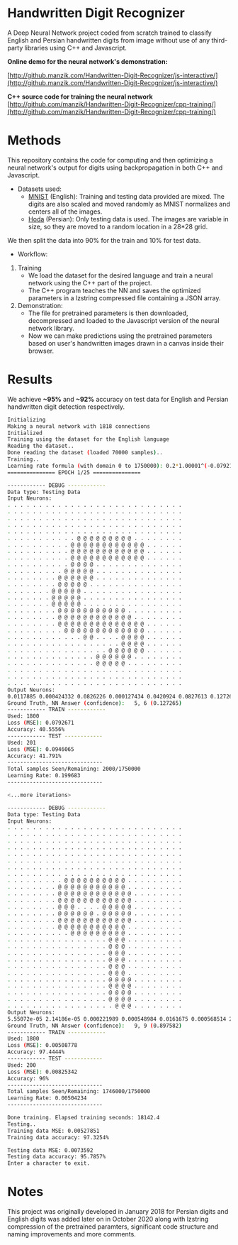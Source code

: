 # Handwritten Digit Recognizer

A Deep Neural Network project coded from scratch trained to classify English and Persian handwritten digits from image without use of any third-party libraries using C++ and Javascript.

 __Online demo for the neural network's demonstration:__


[http://github.manzik.com/Handwritten-Digit-Recognizer/js-interactive/](http://github.manzik.com/Handwritten-Digit-Recognizer/js-interactive/)

__C++ source code for training the neural network__
[http://github.com/manzik/Handwritten-Digit-Recognizer/cpp-training/](http://github.com/manzik/Handwritten-Digit-Recognizer/cpp-training/)

# Methods
This repository contains the code for computing and then optimizing a neural network's output for digits using backpropagation in both C++ and Javascript.   

- Datasets used:
  - [MNIST](http://yann.lecun.com/exdb/mnist/) (English): Training and testing data provided are mixed. The digits are also scaled and moved randomly as MNIST normalizes and centers all of the images.
  - [Hoda](http://farsiocr.ir/%D9%85%D8%AC%D9%85%D9%88%D8%B9%D9%87-%D8%AF%D8%A7%D8%AF%D9%87/%D9%85%D8%AC%D9%85%D9%88%D8%B9%D9%87-%D8%A7%D8%B1%D9%82%D8%A7%D9%85-%D8%AF%D8%B3%D8%AA%D9%86%D9%88%DB%8C%D8%B3-%D9%87%D8%AF%DB%8C/) (Persian): Only testing data is used. The images are variable in size, so they are moved to a random location in a 28*28 grid. 

We then split the data into 90% for the train and 10% for test data.

- Workflow:
 1. Training
    - We load the dataset for the desired language and train a neural network using the C++ part of the project.
    - The C++ program teaches the NN and saves the optimized parameters in a lzstring compressed file containing a JSON array.  
 2. Demonstration:
    - The file for pretrained parameters is then downloaded, decompressed and loaded to the Javascript version of the neural network library.
    - Now we can make predictions using the pretrained parameters based on user's handwritten images drawn in a canvas inside their browser.

# Results
We achieve __~95%__ and __~92%__ accuracy on test data for English and Persian handwritten digit detection respectively.
```bash
Initializing
Making a neural network with 1818 connections
Initialized
Training using the dataset for the English language
Reading the dataset..
Done reading the dataset (loaded 70000 samples)..
Training..
Learning rate formula (with domain 0 to 1750000): 0.2*1.00001^(-0.0792172*x)
=============== EPOCH 1/25 ===============

------------ DEBUG ------------
Data type: Testing Data
Input Neurons:
. . . . . . . . . . . . . . . . . . . . . . . . . . . .
. . . . . . . . . . . . . . . . . . . . . . . . . . . .
. . . . . . . . . . . . . . . . . . . . . . . . . . . .
. . . . . . . . . . . . . . . . . . . . . . . . . . . .
. . . . . . . . . . . . . . . . . . . . . . . . . . . .
. . . . . . . . . . . @ @ @ @ @ @ @ @ @ . . . . . . . .
. . . . . . . . . . @ @ @ @ @ @ @ @ @ @ @ @ . . . . . .
. . . . . . . . . . @ @ @ @ @ @ @ @ @ @ @ @ . . . . . .
. . . . . . . . . . @ @ @ @ @ @ @ @ @ @ @ @ . . . . . .
. . . . . . . . . . @ @ @ @ . . . . . . . . . . . . . .
. . . . . . . . . @ @ @ @ @ . . . . . . . . . . . . . .
. . . . . . . . @ @ @ @ @ @ . . . . . . . . . . . . . .
. . . . . . . . @ @ @ @ @ . . . . . . . . . . . . . . .
. . . . . . . @ @ @ @ @ . . . . . . . . . . . . . . . .
. . . . . . . @ @ @ @ @ . . . . . . . . . . . . . . . .
. . . . . . . @ @ @ @ @ . . . . . . . . . . . . . . . .
. . . . . . . . @ @ @ @ @ @ @ @ @ @ @ . . . . . . . . .
. . . . . . . . @ @ @ @ @ @ @ @ @ @ @ @ . . . . . . . .
. . . . . . . . @ @ @ @ @ @ @ @ @ @ @ @ @ @ . . . . . .
. . . . . . . . . @ @ @ @ @ @ @ @ @ @ @ @ @ . . . . . .
. . . . . . . . . . . . @ @ . . . . @ @ @ @ . . . . . .
. . . . . . . . . . . . . . . . . . @ @ @ @ . . . . . .
. . . . . . . . . . . . . . . . @ @ @ @ @ @ . . . . . .
. . . . . . . . . . . . . . @ @ @ @ @ @ . . . . . . . .
. . . . . . . . . . . . . . @ @ @ @ @ . . . . . . . . .
. . . . . . . . . . . . . . . . . . . . . . . . . . . .
. . . . . . . . . . . . . . . . . . . . . . . . . . . .
. . . . . . . . . . . . . . . . . . . . . . . . . . . .
Output Neurons:
0.0117885 0.000424332 0.0826226 0.000127434 0.0420924 0.0827613 0.127265 9.65009e-05 0.0104568 0.00392281
Ground Truth, NN Answer (confidence):   5, 6 (0.127265)
------------ TRAIN ------------
Used: 1800
Loss (MSE): 0.0792671
Accuracy: 40.5556%
------------ TEST ------------
Used: 201
Loss (MSE): 0.0946065
Accuracy: 41.791%
------------------------------
Total samples Seen/Remaining: 2000/1750000
Learning Rate: 0.199683
------------------------------

<...more iterations>

------------ DEBUG ------------
Data type: Testing Data
Input Neurons:
. . . . . . . . . . . . . . . . . . . . . . . . . . . .
. . . . . . . . . . . . . . . . . . . . . . . . . . . .
. . . . . . . . . . . . . . . . . . . . . . . . . . . .
. . . . . . . . . . . . . . . . . . . . . . . . . . . .
. . . . . . . . . . . . . . . . . . . . . . . . . . . .
. . . . . . . . . . . . . . . . . . . . . . . . . . . .
. . . . . . . . . . . . . . . . . . . . . . . . . . . .
. . . . . . . . . . . . . . . . . . . . . . . . . . . .
. . . . . . . . . @ @ @ @ @ @ @ @ @ @ . . . . . . . . .
. . . . . . . . @ @ @ @ @ @ @ @ @ @ @ . . . . . . . . .
. . . . . . . . @ @ @ @ @ @ @ @ @ @ @ @ . . . . . . . .
. . . . . . . . @ @ @ @ @ @ @ @ @ @ @ @ . . . . . . . .
. . . . . . . . @ @ @ . . . . @ @ @ @ @ . . . . . . . .
. . . . . . . . @ @ @ @ @ @ . @ @ @ @ @ . . . . . . . .
. . . . . . . . @ @ @ @ @ @ @ @ @ @ @ @ . . . . . . . .
. . . . . . . . @ @ @ @ @ @ @ @ @ @ @ . . . . . . . . .
. . . . . . . . . . @ @ @ @ @ @ @ @ @ . . . . . . . . .
. . . . . . . . . . . . . . . . @ @ @ . . . . . . . . .
. . . . . . . . . . . . . . . . @ @ @ . . . . . . . . .
. . . . . . . . . . . . . . . . @ @ @ . . . . . . . . .
. . . . . . . . . . . . . . . . @ @ @ . . . . . . . . .
. . . . . . . . . . . . . . . . @ @ @ . . . . . . . . .
. . . . . . . . . . . . . . . . @ @ @ . . . . . . . . .
. . . . . . . . . . . . . . . . @ @ @ @ . . . . . . . .
. . . . . . . . . . . . . . . . @ @ @ @ . . . . . . . .
. . . . . . . . . . . . . . . . @ @ @ @ . . . . . . . .
. . . . . . . . . . . . . . . . @ @ @ @ . . . . . . . .
. . . . . . . . . . . . . . . . . @ @ @ . . . . . . . .
Output Neurons:
5.55072e-05 2.14186e-05 0.000221989 0.000548984 0.0161675 0.000568514 2.04476e-05 0.0459686 2.8843e-05 0.897582
Ground Truth, NN Answer (confidence):   9, 9 (0.897582)
------------ TRAIN ------------
Used: 1800
Loss (MSE): 0.00508778
Accuracy: 97.4444%
------------ TEST ------------
Used: 200
Loss (MSE): 0.00825342
Accuracy: 96%
------------------------------
Total samples Seen/Remaining: 1746000/1750000
Learning Rate: 0.00504234
------------------------------

Done training. Elapsed training seconds: 18142.4
Testing..
Training data MSE: 0.00527851
Training data accuracy: 97.3254%

Testing data MSE: 0.0073592
Testing data accuracy: 95.7857%
Enter a character to exit.


```
# Notes
This project was originally developed in January 2018 for Persian digits and English digits was added later on in October 2020 along with lzstring compression of the pretrained paramters, significant code structure and naming improvements and more comments.
